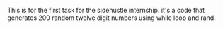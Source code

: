 This is for the first task for the sidehustle internship. it's a code that generates 200 random twelve digit numbers using while loop and rand. 

